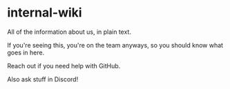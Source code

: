 # internal-wiki
All of the information about us, in plain text.

If you're seeing this, you're on the team anyways, so you should know what goes in here.

Reach out if you need help with GitHub.

Also ask stuff in Discord!

